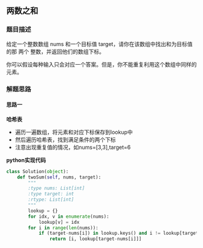 ## 两数之和
### 题目描述
给定一个整数数组 nums 和一个目标值 target，请你在该数组中找出和为目标值的那 两个 整数，并返回他们的数组下标。

你可以假设每种输入只会对应一个答案。但是，你不能重复利用这个数组中同样的元素。

### 解题思路
#### 思路一
**哈希表**
- 遍历一遍数组，将元素和对应下标保存到lookup中
- 然后遍历哈希表，找到满足条件的两个下标
- 注意出现重复值的情况，如nums=[3,3],target=6


**python实现代码**
```python
class Solution(object):
    def twoSum(self, nums, target):
        """
        :type nums: List[int]
        :type target: int
        :rtype: List[int]
        """
        lookup = {}
        for idx, v in enumerate(nums):
            lookup[v] = idx
        for i in range(len(nums)):
            if (target-nums[i]) in lookup.keys() and i != lookup[target-nums[i]] :
                return [i, lookup[target-nums[i]]]
```

